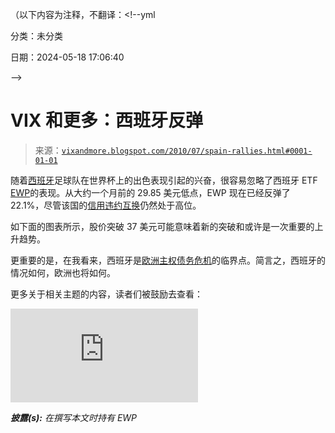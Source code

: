 （以下内容为注释，不翻译：<!--yml

分类：未分类

日期：2024-05-18 17:06:40

-->

# VIX 和更多：西班牙反弹

> 来源：[`vixandmore.blogspot.com/2010/07/spain-rallies.html#0001-01-01`](http://vixandmore.blogspot.com/2010/07/spain-rallies.html#0001-01-01)

随着[西班牙](http://vixandmore.blogspot.com/search/label/Spain)足球队在世界杯上的出色表现引起的兴奋，很容易忽略了西班牙 ETF [EWP](http://vixandmore.blogspot.com/search/label/EWP)的表现。从大约一个月前的 29.85 美元低点，EWP 现在已经反弹了 22.1%，尽管该国的[信用违约互换](http://vixandmore.blogspot.com/search/label/credit%20default%20swaps)仍然处于高位。

如下面的图表所示，股价突破 37 美元可能意味着新的突破和或许是一次重要的上升趋势。

更重要的是，在我看来，西班牙是[欧洲主权债务危机](http://vixandmore.blogspot.com/search/label/European%20sovereign%20debt%20crisis)的临界点。简言之，西班牙的情况如何，欧洲也将如何。

更多关于相关主题的内容，读者们被鼓励去查看：

![source](http://vixandmore.blogspot.com/2010/07/spain-rallies.html#0001-01-01)

***披露(s):*** *在撰写本文时持有 EWP*
